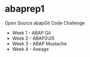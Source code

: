 # abaprep1
Open Source abapGit Code Challenge

- Week 1 - ABAP Git
- Week 2 - ABAP2UI5
- Week 3 - ABAP Mustache
- Week 4 - Axeage
